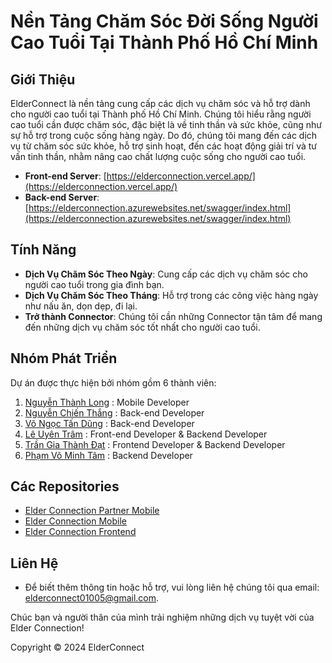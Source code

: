 
# Nền Tảng Chăm Sóc Đời Sống Người Cao Tuổi Tại Thành Phố Hồ Chí Minh

## Giới Thiệu

ElderConnect là nền tảng cung cấp các dịch vụ chăm sóc và hỗ trợ dành cho người cao tuổi tại Thành phố Hồ Chí Minh. Chúng tôi hiểu rằng người cao tuổi cần được chăm sóc, đặc biệt là về tinh thần và sức khỏe, cũng như sự hỗ trợ trong cuộc sống hàng ngày. Do đó, chúng tôi mang đến các dịch vụ từ chăm sóc sức khỏe, hỗ trợ sinh hoạt, đến các hoạt động giải trí và tư vấn tinh thần, nhằm nâng cao chất lượng cuộc sống cho người cao tuổi.

- **Front-end Server**: [https://elderconnection.vercel.app/](https://elderconnection.vercel.app/)
- **Back-end Server**: [https://elderconnection.azurewebsites.net/swagger/index.html](https://elderconnection.azurewebsites.net/swagger/index.html)

## Tính Năng

- **Dịch Vụ Chăm Sóc Theo Ngày**: Cung cấp các dịch vụ chăm sóc cho người cao tuổi trong gia đình bạn.
- **Dịch Vụ Chăm Sóc Theo Tháng**: Hỗ trợ trong các công việc hàng ngày như nấu ăn, dọn dẹp, đi lại.
- **Trở thành Connector**: Chúng tôi cần những Connector tận tâm để mang đến những dịch vụ chăm sóc tốt nhất cho người cao tuổi.

## Nhóm Phát Triển

Dự án được thực hiện bởi nhóm gồm 6 thành viên:

1. [Nguyễn Thành Long](https://github.com/thanhlong109) :  Mobile Developer
2. [Nguyễn Chiến Thắng](https://github.com/ChienThangnoT) :  Back-end Developer
3. [Võ Ngọc Tấn Dũng](https://github.com/GnuDNaT) :  Back-end Developer
4. [Lê Uyên Trâm](https://github.com/uyentramle) :  Front-end Developer & Backend Developer
5. [Trần Gia Thành Đạt](https://github.com/dattgt) :  Frontend Developer & Backend Developer
6. [Phạm Võ Minh Tâm](https://github.com/tampvm) :  Backend Developer

## Các Repositories

- [Elder Connection Partner Mobile](https://github.com/thanhlong109/elder-connection-partner-mobile)
- [Elder Connection Mobile](https://github.com/thanhlong109/elder-connection-mobile)
- [Elder Connection Frontend](https://github.com/thanhlong109/elder-connection-fe)

## Liên Hệ
- Để biết thêm thông tin hoặc hỗ trợ, vui lòng liên hệ chúng tôi qua email: elderconnect01005@gmail.com.

Chúc bạn và người thân của mình trải nghiệm những dịch vụ tuyệt vời của Elder Connection!

Copyright © 2024 ElderConnect
